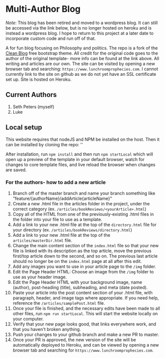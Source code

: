 # Multi-Author Blog

*Note*: This blog has been retired and moved to a wordpress blog. It can still be accessed via the link below, but is no longer hosted on heroku and is instead a wordpress blog. I hope to return to this project at a later date to incorporate custom code and run off of that.

A for fun blog focusing on Philosophy and politics. The repo is a fork of the [Clean Blog](https://startbootstrap.com/themes/clean-blog/) free bootstrap theme. All credit for the original code goes to the author of the original template- more info can be found at the link above. All writing and articles are our own. The site can be visited by opening a new browser tab and searching: `https://www.lunchroomprophecies.com`. I cannot currently link to the site on github as we do not yet have an SSL certificate set up. Site is hosted on Heroku.

## Current Authors

1. Seth Peters (myself)
2. Luke

## Local setup

This website requires that nodeJS and NPM be installed on the host. Then it can be installed by cloning the repo: ''

After installation, run `npm install` and then run `npm startLocal` which will open up a preview of the template in your default browser, watch for changes to core template files, and live reload the browser when changes are saved.

### For the authors- how to add a new article

1. Branch off of the master branch and name your branch something like "feature/{authorName}/addArticle{articleName}"
1. Create a new .html file in the articles folder in the project, under the correct category (ex. `/articles/bookReviews/<yourArticle>.html`)
2. Copy all of the HTML from one of the previously-existing .html files in the folder into your file to use as a template.
3. Add a link to your new .html file at the top of the `directory.html` file for your directory (ex. `/articles/bookReviews/directory.html`)
4. Add a link to your new .html file at the top of the `articles/masterDir.html` file.
5. Change the main content section of the `index.html` file so that your new file is linked with its description as the top article, move the previous first/top article down to the second, and so on. The previous last article should no longer be on the `index.html` page at all after this edit.
4. Add any images you want to use in your article page to the `/img` folder.
5. Edit the Page Header HTML: Choose an image from the `/img` folder to use as your header image.
6. Edit the Page Header HTML with your background image, name (author), post-heading (title), subheading, and meta (date posted).
7. Paste your article into the post content section of your .html file, with paragraph, header, and image tags where appropriate. If you need help, reference the `/articles/samplePost.html` file.
8. Once your file is finished, and the necessary edits have been made to all other files, run `npm run startLocal`. This will start the website locally on your computer.
9. Verify that your new page looks good, that links everywhere work, and that you haven't broken anything.
10. Push your changes to your github branch and make a new PR to master.
11. Once your PR is approved, the new version of the site will be automatically deployed to Heroku, and can be viewed by opening a new browser tab and searching for `https://www.lunchroomprophecies.com`.
